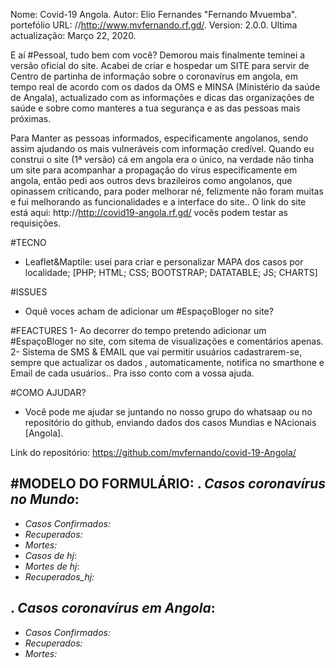Nome: Covid-19 Angola.
Autor: Elio Fernandes "Fernando Mvuemba".
portefólio URL: //http://www.mvfernando.rf.gd/.
Version: 2.0.0.
Ultima actualização: Março 22, 2020.

E aí #Pessoal, tudo bem com você? Demorou mais finalmente teminei a versão oficial do site. 
Acabei de criar e hospedar um SITE para servir de Centro de partinha de informação sobre o coronavírus em angola, em tempo real de acordo com os dados da OMS e MINSA (Ministério da saúde de Angala), actualizado com as informações e dicas das organizações de saúde e sobre como manteres a tua segurança e as das pessoas mais próximas.

Para Manter as pessoas informados, especificamente angolanos, sendo assim ajudando os mais vulneráveis com informação credível.
Quando eu construi o site (1ª versão) cá em angola era o único, na verdade não tinha um site para acompanhar a propagação do vírus especificamente em angola, então pedi aos outros devs brazileiros como angolanos, que opinassem críticando, para poder melhorar né, felizmente não foram muitas e fui melhorando as funcionalidades e a interface do site..
O link do site está aqui: http://http://covid19-angola.rf.gd/ vocês podem testar as requisições. 

#TECNO
- Leaflet&Maptile: usei para criar e personalizar MAPA dos casos por localidade;
[PHP; HTML; CSS; BOOTSTRAP; DATATABLE; JS; CHARTS]

#ISSUES
- Oquê voces acham de adicionar um #EspaçoBloger no site?

#FEACTURES
1- Ao decorrer do tempo pretendo adicionar um #EspaçoBloger no site, com sitema de visualizações e comentários apenas.
2- Sistema de SMS & EMAIL que vai permitir usuários cadastrarem-se, sempre que actualizar os dados , automaticamente, notifica no smarthone e Email de cada usuários.. Pra isso conto com a vossa ajuda.

#COMO AJUDAR?
- Você pode me ajudar se juntando no nosso grupo do whatsaap ou no repositório do github, enviando dados dos casos Mundias e NAcionais [Angola].

Link do repositório: https://github.com/mvfernando/covid-19-Angola/

#MODELO DO FORMULÁRIO:
. *Casos coronavírus no Mundo*:
--------------------------------------- 
- *Casos Confirmados:*  
- *Recuperados:* 
- *Mortes:*
- *Casos de hj*:
- *Mortes de hj*:
- *Recuperados_hj:* 

. *Casos coronavírus em Angola*:
--------------------------------------- 
- *Casos Confirmados:* 
- *Recuperados:* 
- *Mortes:*
 
